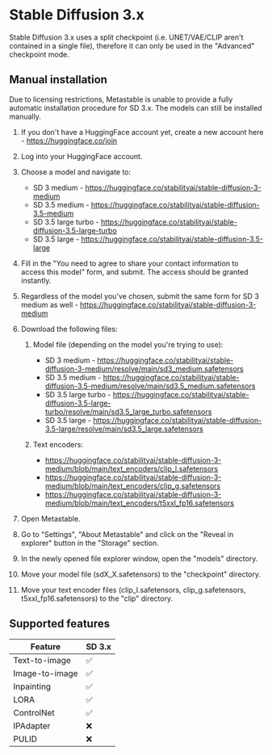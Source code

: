 # Stable Diffusion 3.x

Stable Diffusion 3.x uses a split checkpoint (i.e. UNET/VAE/CLIP aren't contained in a single file), therefore it can only be used in the "Advanced" checkpoint mode.

## Manual installation

Due to licensing restrictions, Metastable is unable to provide a fully automatic installation procedure for SD 3.x. The models can still be installed manually.

1. If you don't have a HuggingFace account yet, create a new account here - https://huggingface.co/join
2. Log into your HuggingFace account.
3. Choose a model and navigate to:

   - SD 3 medium - https://huggingface.co/stabilityai/stable-diffusion-3-medium
   - SD 3.5 medium - https://huggingface.co/stabilityai/stable-diffusion-3.5-medium
   - SD 3.5 large turbo - https://huggingface.co/stabilityai/stable-diffusion-3.5-large-turbo
   - SD 3.5 large - https://huggingface.co/stabilityai/stable-diffusion-3.5-large

4. Fill in the "You need to agree to share your contact information to access this model" form, and submit. The access should be granted instantly.
5. Regardless of the model you've chosen, submit the same form for SD 3 medium as well - https://huggingface.co/stabilityai/stable-diffusion-3-medium
6. Download the following files:

   1. Model file (depending on the model you're trying to use):

      - SD 3 medium - https://huggingface.co/stabilityai/stable-diffusion-3-medium/resolve/main/sd3_medium.safetensors
      - SD 3.5 medium - https://huggingface.co/stabilityai/stable-diffusion-3.5-medium/resolve/main/sd3.5_medium.safetensors
      - SD 3.5 large turbo - https://huggingface.co/stabilityai/stable-diffusion-3.5-large-turbo/resolve/main/sd3.5_large_turbo.safetensors
      - SD 3.5 large - https://huggingface.co/stabilityai/stable-diffusion-3.5-large/resolve/main/sd3.5_large.safetensors

   2. Text encoders:
      - https://huggingface.co/stabilityai/stable-diffusion-3-medium/blob/main/text_encoders/clip_l.safetensors
      - https://huggingface.co/stabilityai/stable-diffusion-3-medium/blob/main/text_encoders/clip_g.safetensors
      - https://huggingface.co/stabilityai/stable-diffusion-3-medium/blob/main/text_encoders/t5xxl_fp16.safetensors

7. Open Metastable.
8. Go to "Settings", "About Metastable" and click on the "Reveal in explorer" button in the "Storage" section.
9. In the newly opened file explorer window, open the "models" directory.
10. Move your model file (sdX_X.safetensors) to the "checkpoint" directory.
11. Move your text encoder files (clip_l.safetensors, clip_g.safetensors, t5xxl_fp16.safetensors) to the "clip" directory.

## Supported features

| Feature        | SD 3.x |
| -------------- | ------ |
| Text-to-image  | ✅     |
| Image-to-image | ✅     |
| Inpainting     | ✅     |
| LORA           | ✅     |
| ControlNet     | ✅     |
| IPAdapter      | ❌     |
| PULID          | ❌     |
